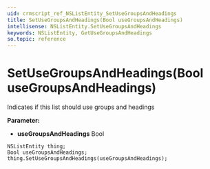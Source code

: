 ```yaml
---
uid: crmscript_ref_NSListEntity_SetUseGroupsAndHeadings
title: SetUseGroupsAndHeadings(Bool useGroupsAndHeadings)
intellisense: NSListEntity.SetUseGroupsAndHeadings
keywords: NSListEntity, GetUseGroupsAndHeadings
so.topic: reference
---
```


# SetUseGroupsAndHeadings(Bool useGroupsAndHeadings)

Indicates if this list should use groups and headings

**Parameter:** 
* **useGroupsAndHeadings** Bool

```crmscript
NSListEntity thing;
Bool useGroupsAndHeadings;
thing.SetUseGroupsAndHeadings(useGroupsAndHeadings);
```

